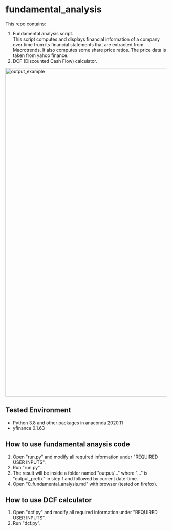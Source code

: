 # fundamental_analysis

This repo contains:
1. Fundamental analysis script. <br/> This script computes and displays financial information of a company over time from its financial statements that are extracted from Macrotrends. It also computes some share price ratios. The price data is taken from yahoo finance.  
2. DCF (Discounted Cash Flow) calculator. <br/> 

<img src="output_example.gif" alt="output_example" width="1024"/>

## Tested Environment
- Python 3.8 and other packages in anaconda 2020.11
- yfinance 0.1.63

## How to use fundamental anaysis code
1. Open "run.py" and modify all required information under "REQUIRED USER INPUTS".
2. Run "run.py".
3. The result will be inside a folder named "output/..." where "..." is "output_prefix" in step 1 and followed by current date-time.
4. Open "0_fundamental_analysis.md" with browser (tested on firefox).

## How to use DCF calculator
1. Open "dcf.py" and modify all required information under "REQUIRED USER INPUTS".
2. Run "dcf.py".
